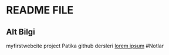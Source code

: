 # README FILE

## Alt Bilgi
myfirstwebcite project
Patika github dersleri
[lorem ipsum](http://google.com)
#Notlar
